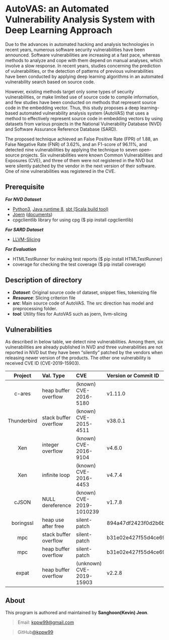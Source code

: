 # AutoVAS: an Automated Vulnerability Analysis System with Deep Learning Approach 
Due to the advances in automated hacking and analysis technologies in recent years, numerous software security vulnerabilities have been announced. Software vulnerabilities are increasing at a fast pace, whereas methods to analyze and cope with them depend on manual analyses, which involve a slow response. In recent years, studies concerning the prediction of vulnerabilities, or the detection of patterns of previous vulnerabilities have been conducted by applying deep learning algorithms in an automated vulnerability search based on source code.
 
However, existing methods target only some types of security vulnerabilities, or make limited use of source code to compile information, and few studies have been conducted on methods that represent source code in the embedding vector. Thus, this study proposes a deep learning-based automated vulnerability analysis system (AutoVAS) that uses a method to effectively represent source code in embedding vectors by using datasets from various projects in the National Vulnerability Database (NVD) and Software Assurance Reference Database (SARD).

The proposed technique achieved an False Positive Rate (FPR) of 1.88\, an False Negative Rate (FNR) of 3.62\%, and an F1-score of 96.11\%, and detected nine vulnerabilities by applying the technique to seven open-source projects. Six vulnerabilities were known Common Vulnerabilities and Exposures (CVE), and three of them were not registered in the NVD but were silently patched by the vendor in the next version of their software. One of nine vulnerabilities was registered in the CVE.

## Prerequisite
***For NVD Dataset***
- [Python3](https://www.python.org/downloads/), [Java runtime 8](http://openjdk.java.net/install/), [sbt (Scala build tool)](https://www.scala-sbt.org/)
- [Joern](https://github.com/ShiftLeftSecurity/joern) ([documents](https://joern.io/docs/))
- cpgclientlib library for using cpg ($ pip install cpgclientlib)

***For SARD Dataset***
- [LLVM-Slicing](https://github.com/zhangyz/llvm-slicing)

***For Evaluation***
- HTMLTestRunner for making test reports ($ pip install HTMLTestRunner)
- coverage for checking the test coverage ($ pip install coverage)

## Description of directory
- ***Dataset***: Original source code of dataset, snippet files, tokenizing file  
- ***Resource***: Slicing criterion file
- ***src***: Main source code of AutoVAS. The src direction has model and preprocessing folder.
- ***tool***: Utility files for AutoVAS such as joern, llvm-slicing

## Vulnerabilities
As described in below table, we detect nine vulnerabilities. Among them, six vulnerabilities are already published in NVD and three vulnerabilities are not reported in NVD but they have been “silently” patched by the vendors when releasing newer version of the products. The other one vulnerability is received CVE ID (CVE-2019-15903).

|Project|Val. Type|CVE|Version or Commit ID|
|:---:|:---|:---|:---|
|c-ares|heap buffer overflow|(known) CVE-2016-5180|v1.11.0|
|Thunderbird|stack buffer overflow|(known) CVE-2015-4511|v38.0.1|
|Xen|integer overflow|(known) CVE-2016-9104|v4.6.0|
|Xen|infinite loop|(known) CVE-2016-4453|v4.7.4|
|cJSON|NULL dereference|(known) CVE-2019-1010239|v1.7.8|
|boringssl|heap use after free|silent-patch|894a47df2423f0d2b6be57e6d90f2bea88213382|
|mpc|stack buffer overflow|silent-patch|b31e02e427f55d4ce69c33ed9936a1b396628440|
|mpc|heap buffer overflow|silent-patch|b31e02e427f55d4ce69c33ed9936a1b396628440|
|expat|heap buffer overflow|(unknown) CVE-2019-15903|v2.2.8|

## About
This program is authored and maintained by **Sanghoon(Kevin) Jeon**.
> Email: kppw99@gmail.com

> GitHub[@kppw99](https://github.com/kppw99/autoVAS)